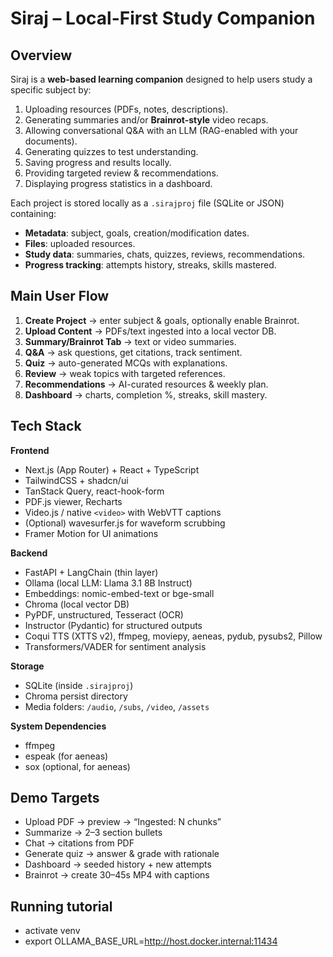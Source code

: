 # Siraj – Local-First Study Companion

## Overview
Siraj is a **web-based learning companion** designed to help users study a specific subject by:
1. Uploading resources (PDFs, notes, descriptions).
2. Generating summaries and/or **Brainrot-style** video recaps.
3. Allowing conversational Q&A with an LLM (RAG-enabled with your documents).
4. Generating quizzes to test understanding.
5. Saving progress and results locally.
6. Providing targeted review & recommendations.
7. Displaying progress statistics in a dashboard.

Each project is stored locally as a `.sirajproj` file (SQLite or JSON) containing:
- **Metadata**: subject, goals, creation/modification dates.
- **Files**: uploaded resources.
- **Study data**: summaries, chats, quizzes, reviews, recommendations.
- **Progress tracking**: attempts history, streaks, skills mastered.

## Main User Flow
1. **Create Project** → enter subject & goals, optionally enable Brainrot.
2. **Upload Content** → PDFs/text ingested into a local vector DB.
3. **Summary/Brainrot Tab** → text or video summaries.
4. **Q&A** → ask questions, get citations, track sentiment.
5. **Quiz** → auto-generated MCQs with explanations.
6. **Review** → weak topics with targeted references.
7. **Recommendations** → AI-curated resources & weekly plan.
8. **Dashboard** → charts, completion %, streaks, skill mastery.

## Tech Stack
**Frontend**
- Next.js (App Router) + React + TypeScript
- TailwindCSS + shadcn/ui
- TanStack Query, react-hook-form
- PDF.js viewer, Recharts
- Video.js / native `<video>` with WebVTT captions
- (Optional) wavesurfer.js for waveform scrubbing
- Framer Motion for UI animations

**Backend**
- FastAPI + LangChain (thin layer)
- Ollama (local LLM: Llama 3.1 8B Instruct)
- Embeddings: nomic-embed-text or bge-small
- Chroma (local vector DB)
- PyPDF, unstructured, Tesseract (OCR)
- Instructor (Pydantic) for structured outputs
- Coqui TTS (XTTS v2), ffmpeg, moviepy, aeneas, pydub, pysubs2, Pillow
- Transformers/VADER for sentiment analysis

**Storage**
- SQLite (inside `.sirajproj`)
- Chroma persist directory
- Media folders: `/audio`, `/subs`, `/video`, `/assets`

**System Dependencies**
- ffmpeg
- espeak (for aeneas)
- sox (optional, for aeneas)

## Demo Targets
- Upload PDF → preview → “Ingested: N chunks”
- Summarize → 2–3 section bullets
- Chat → citations from PDF
- Generate quiz → answer & grade with rationale
- Dashboard → seeded history + new attempts
- Brainrot → create 30–45s MP4 with captions

## Running tutorial
- activate venv
- export OLLAMA_BASE_URL=http://host.docker.internal:11434